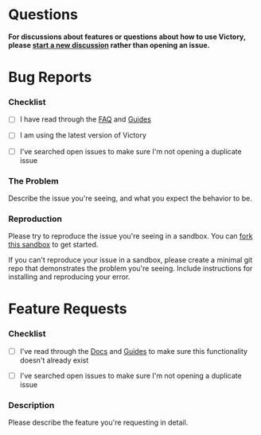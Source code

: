 # Questions


**For discussions about features or questions about how to use Victory, please [start a new discussion](https://github.com/FormidableLabs/victory/discussions/new) rather than opening an issue.**

# Bug Reports

### Checklist

- [ ] I have read through the [FAQ](https://formidable.com/open-source/victory/docs/faq) and [Guides](https://formidable.com/open-source/victory/guides/)

- [ ] I am using the latest version of Victory

- [ ] I've searched open issues to make sure I'm not opening a duplicate issue

### The Problem

Describe the issue you're seeing, and what you expect the behavior to be.

### Reproduction

Please try to reproduce the issue you're seeing in a sandbox. You can [fork this sandbox](https://codesandbox.io/s/m3xo745x2x) to get started.

If you can't reproduce your issue in a sandbox, please create a minimal git repo that demonstrates the problem you're seeing. Include instructions for installing and reproducing your error.

# Feature Requests

### Checklist

- [ ] I've read through the [Docs](https://formidable.com/open-source/victory/docs) and [Guides](https://formidable.com/open-source/victory/guides) to make sure this functionality doesn't already exist

- [ ] I've searched open issues to make sure I'm not opening a duplicate issue

### Description

Please describe the feature you're requesting in detail.
